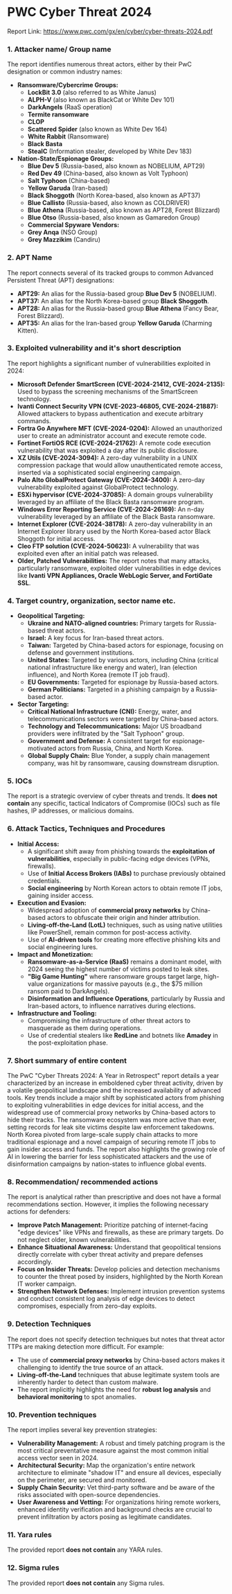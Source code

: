# PWC Cyber Threat 2024
Report Link: https://www.pwc.com/gx/en/cyber/cyber-threats-2024.pdf

### 1. Attacker name/ Group name
The report identifies numerous threat actors, either by their PwC designation or common industry names:
*   **Ransomware/Cybercrime Groups:**
    *   **LockBit 3.0** (also referred to as White Janus)
    *   **ALPH-V** (also known as BlackCat or White Dev 101)
    *   **DarkAngels** (RaaS operation)
    *   **Termite ransomware**
    *   **CLOP**
    *   **Scattered Spider** (also known as White Dev 164)
    *   **White Rabbit** (Ransomware)
    *   **Black Basta**
    *   **StealC** (Information stealer, developed by White Dev 183)
*   **Nation-State/Espionage Groups:**
    *   **Blue Dev 5** (Russia-based, also known as NOBELIUM, APT29)
    *   **Red Dev 49** (China-based, also known as Volt Typhoon)
    *   **Salt Typhoon** (China-based)
    *   **Yellow Garuda** (Iran-based)
    *   **Black Shoggoth** (North Korea-based, also known as APT37)
    *   **Blue Callisto** (Russia-based, also known as COLDRIVER)
    *   **Blue Athena** (Russia-based, also known as APT28, Forest Blizzard)
    *   **Blue Otso** (Russia-based, also known as Gamaredon Group)
    *   **Commercial Spyware Vendors:**
    *   **Grey Anqa** (NSO Group)
    *   **Grey Mazzikim** (Candiru)

### 2. APT Name
The report connects several of its tracked groups to common Advanced Persistent Threat (APT) designations:
*   **APT29:** An alias for the Russia-based group **Blue Dev 5** (NOBELIUM).
*   **APT37:** An alias for the North Korea-based group **Black Shoggoth**.
*   **APT28:** An alias for the Russia-based group **Blue Athena** (Fancy Bear, Forest Blizzard).
*   **APT35:** An alias for the Iran-based group **Yellow Garuda** (Charming Kitten).

### 3. Exploited vulnerability and it's short description
The report highlights a significant number of vulnerabilities exploited in 2024:
*   **Microsoft Defender SmartScreen (CVE-2024-21412, CVE-2024-2135):** Used to bypass the screening mechanisms of the SmartScreen technology.
*   **Ivanti Connect Security VPN (CVE-2023-46805, CVE-2024-21887):** Allowed attackers to bypass authentication and execute arbitrary commands.
*   **Fortra Go Anywhere MFT (CVE-2024-0204):** Allowed an unauthorized user to create an administrator account and execute remote code.
*   **Fortinet FortiOS RCE (CVE-2024-21762):** A remote code execution vulnerability that was exploited a day after its public disclosure.
*   **XZ Utils (CVE-2024-3094):** A zero-day vulnerability in a UNIX compression package that would allow unauthenticated remote access, inserted via a sophisticated social engineering campaign.
*   **Palo Alto GlobalProtect Gateway (CVE-2024-3400):** A zero-day vulnerability exploited against GlobalProtect technology.
*   **ESXi hypervisor (CVE-2024-37085):** A domain groups vulnerability leveraged by an affiliate of the Black Basta ransomware program.
*   **Windows Error Reporting Service (CVE-2024-26169):** An n-day vulnerability leveraged by an affiliate of the Black Basta ransomware.
*   **Internet Explorer (CVE-2024-38178):** A zero-day vulnerability in an Internet Explorer library used by the North Korea-based actor Black Shoggoth for initial access.
*   **Cleo FTP solution (CVE-2024-50623):** A vulnerability that was exploited even after an initial patch was released.
*   **Older, Patched Vulnerabilities:** The report notes that many attacks, particularly ransomware, exploited older vulnerabilities in edge devices like **Ivanti VPN Appliances, Oracle WebLogic Server, and FortiGate SSL**.

### 4. Target country, organization, sector name etc.
*   **Geopolitical Targeting:**
    *   **Ukraine and NATO-aligned countries:** Primary targets for Russia-based threat actors.
    *   **Israel:** A key focus for Iran-based threat actors.
    *   **Taiwan:** Targeted by China-based actors for espionage, focusing on defense and government institutions.
    *   **United States:** Targeted by various actors, including China (critical national infrastructure like energy and water), Iran (election influence), and North Korea (remote IT job fraud).
    *   **EU Governments:** Targeted for espionage by Russia-based actors.
    *   **German Politicians:** Targeted in a phishing campaign by a Russia-based actor.
*   **Sector Targeting:**
    *   **Critical National Infrastructure (CNI):** Energy, water, and telecommunications sectors were targeted by China-based actors.
    *   **Technology and Telecommunications:** Major US broadband providers were infiltrated by the "Salt Typhoon" group.
    *   **Government and Defense:** A consistent target for espionage-motivated actors from Russia, China, and North Korea.
    *   **Global Supply Chain:** Blue Yonder, a supply chain management company, was hit by ransomware, causing downstream disruption.

### 5. IOCs
The report is a strategic overview of cyber threats and trends. It **does not contain** any specific, tactical Indicators of Compromise (IOCs) such as file hashes, IP addresses, or malicious domains.

### 6. Attack Tactics, Techniques and Procedures
*   **Initial Access:**
    *   A significant shift away from phishing towards the **exploitation of vulnerabilities**, especially in public-facing edge devices (VPNs, firewalls).
    *   Use of **Initial Access Brokers (IABs)** to purchase previously obtained credentials.
    *   **Social engineering** by North Korean actors to obtain remote IT jobs, gaining insider access.
*   **Execution and Evasion:**
    *   Widespread adoption of **commercial proxy networks** by China-based actors to obfuscate their origin and hinder attribution.
    *   **Living-off-the-Land (LotL)** techniques, such as using native utilities like PowerShell, remain common for post-access activity.
    *   Use of **AI-driven tools** for creating more effective phishing kits and social engineering lures.
*   **Impact and Monetization:**
    *   **Ransomware-as-a-Service (RaaS)** remains a dominant model, with 2024 seeing the highest number of victims posted to leak sites.
    *   **"Big Game Hunting"** where ransomware groups target large, high-value organizations for massive payouts (e.g., the $75 million ransom paid to DarkAngels).
    *   **Disinformation and Influence Operations**, particularly by Russia and Iran-based actors, to influence narratives during elections.
*   **Infrastructure and Tooling:**
    *   Compromising the infrastructure of other threat actors to masquerade as them during operations.
    *   Use of credential stealers like **RedLine** and botnets like **Amadey** in the post-exploitation phase.

### 7. Short summary of entire content
The PwC "Cyber Threats 2024: A Year in Retrospect" report details a year characterized by an increase in emboldened cyber threat activity, driven by a volatile geopolitical landscape and the increased availability of advanced tools. Key trends include a major shift by sophisticated actors from phishing to exploiting vulnerabilities in edge devices for initial access, and the widespread use of commercial proxy networks by China-based actors to hide their tracks. The ransomware ecosystem was more active than ever, setting records for leak site victims despite law enforcement takedowns. North Korea pivoted from large-scale supply chain attacks to more traditional espionage and a novel campaign of securing remote IT jobs to gain insider access and funds. The report also highlights the growing role of AI in lowering the barrier for less sophisticated attackers and the use of disinformation campaigns by nation-states to influence global events.

### 8. Recommendation/ recommended actions
The report is analytical rather than prescriptive and does not have a formal recommendations section. However, it implies the following necessary actions for defenders:
*   **Improve Patch Management:** Prioritize patching of internet-facing "edge devices" like VPNs and firewalls, as these are primary targets. Do not neglect older, known vulnerabilities.
*   **Enhance Situational Awareness:** Understand that geopolitical tensions directly correlate with cyber threat activity and prepare defenses accordingly.
*   **Focus on Insider Threats:** Develop policies and detection mechanisms to counter the threat posed by insiders, highlighted by the North Korean IT worker campaign.
*   **Strengthen Network Defenses:** Implement intrusion prevention systems and conduct consistent log analysis of edge devices to detect compromises, especially from zero-day exploits.

### 9. Detection Techniques
The report does not specify detection techniques but notes that threat actor TTPs are making detection more difficult. For example:
*   The use of **commercial proxy networks** by China-based actors makes it challenging to identify the true source of an attack.
*   **Living-off-the-Land** techniques that abuse legitimate system tools are inherently harder to detect than custom malware.
*   The report implicitly highlights the need for **robust log analysis** and **behavioral monitoring** to spot anomalies.

### 10. Prevention techniques
The report implies several key prevention strategies:
*   **Vulnerability Management:** A robust and timely patching program is the most critical preventative measure against the most common initial access vector seen in 2024.
*   **Architectural Security:** Map the organization's entire network architecture to eliminate "shadow IT" and ensure all devices, especially on the perimeter, are secured and monitored.
*   **Supply Chain Security:** Vet third-party software and be aware of the risks associated with open-source dependencies.
*   **User Awareness and Vetting:** For organizations hiring remote workers, enhanced identity verification and background checks are crucial to prevent infiltration by actors posing as legitimate candidates.

### 11. Yara rules
The provided report **does not contain** any YARA rules.

### 12. Sigma rules
The provided report **does not contain** any Sigma rules.
